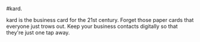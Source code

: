 #kard.

kard is the business card for the 21st century. Forget those paper cards that everyone just trows out. Keep your business contacts digitally so that they're just one tap away.
